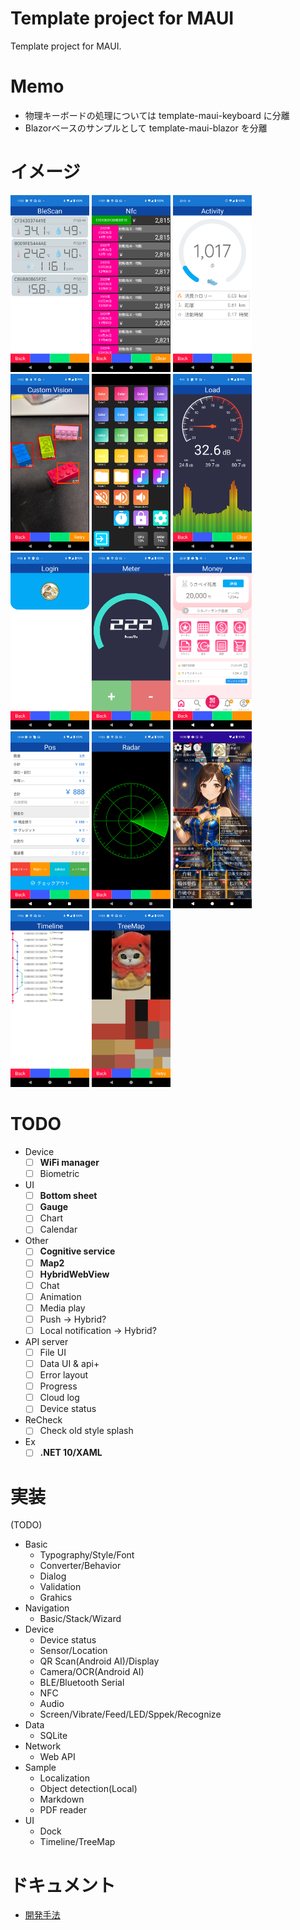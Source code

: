 # Template project for MAUI

Template project for MAUI.

# Memo

- 物理キーボードの処理については template-maui-keyboard に分離
- Blazorベースのサンプルとして template-maui-blazor を分離

# イメージ

<img width="25%" src="Document/Device_BLE.png" />
<img width="25%" src="Document/Device_NFC.png" />
<img width="25%" src="Document/Device_Activity.png" />
<img width="25%" src="Document/Sample_CV.png" />
<img width="25%" src="Document/UI_Deck.png" />
<img width="25%" src="Document/UI_Load.png" />
<img width="25%" src="Document/UI_Login.png" />
<img width="25%" src="Document/UI_Meter.png" />
<img width="25%" src="Document/UI_Money.png" />
<img width="25%" src="Document/UI_Pos.png" />
<img width="25%" src="Document/UI_Radar.png" />
<img width="25%" src="Document/UI_Social.png" />
<img width="25%" src="Document/UI_Timeline.png" />
<img width="25%" src="Document/UI_TreeMap.png" />

# TODO

- Device
  - [ ] **WiFi manager**
  - [ ] Biometric
- UI
  - [ ] **Bottom sheet**
  - [ ] **Gauge**
  - [ ] Chart
  - [ ] Calendar
- Other
  - [ ] **Cognitive service**
  - [ ] **Map2**
  - [ ] **HybridWebView**
  - [ ] Chat
  - [ ] Animation
  - [ ] Media play
  - [ ] Push -> Hybrid?
  - [ ] Local notification -> Hybrid?
- API server
  - [ ] File UI
  - [ ] Data UI & api+
  - [ ] Error layout
  - [ ] Progress
  - [ ] Cloud log
  - [ ] Device status
- ReCheck
  - [ ] Check old style splash
- Ex
  - [ ] **.NET 10/XAML**

# 実装

(TODO)

- Basic
  - Typography/Style/Font
  - Converter/Behavior
  - Dialog
  - Validation
  - Grahics
- Navigation
  - Basic/Stack/Wizard
- Device
  - Device status
  - Sensor/Location
  - QR Scan(Android AI)/Display
  - Camera/OCR(Android AI)
  - BLE/Bluetooth Serial
  - NFC
  - Audio
  - Screen/Vibrate/Feed/LED/Sppek/Recognize
- Data
  - SQLite
- Network
  - Web API
- Sample
  - Localization
  - Object detection(Local)
  - Markdown
  - PDF reader
- UI
  - Dock
  - Timeline/TreeMap

# ドキュメント

- [開発手法](Document/Development.md)
